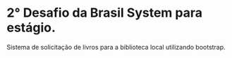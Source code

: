 # 2° Desafio da Brasil System para estágio. 

Sistema de solicitação de livros para a biblioteca local utilizando bootstrap.
